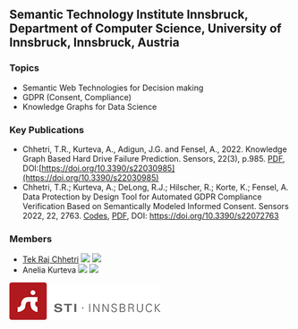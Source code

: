 ## Semantic Technology Institute Innsbruck, Department of Computer Science, University of Innsbruck, Innsbruck, Austria


### Topics
- Semantic Web Technologies for Decision making
- GDPR (Consent, Compliance)
- Knowledge Graphs for Data Science 

### Key Publications
- Chhetri, T.R., Kurteva, A., Adigun, J.G. and Fensel, A., 2022. Knowledge Graph Based Hard Drive Failure Prediction. Sensors, 22(3), p.985. [PDF](https://www.mdpi.com/1424-8220/22/3/985/pdf), DOI:[https://doi.org/10.3390/s22030985](https://doi.org/10.3390/s22030985)
- Chhetri, T.R.; Kurteva, A.; DeLong, R.J.; Hilscher, R.; Korte, K.; Fensel, A. Data Protection by Design Tool for Automated GDPR Compliance Verification Based on Semantically Modeled Informed Consent. Sensors 2022, 22, 2763. [Codes](https://github.com/tekrajchhetri/GDPR_compliance_tool), [PDF](https://www.mdpi.com/1424-8220/22/7/2763/pdf), DOI: https://doi.org/10.3390/s22072763 

### Members
- [Tek Raj Chhetri](http://tekrajchhetri.com) <a href="https://scholar.google.com/citations?user=QfpwmIIAAAAJ&hl=en" target="_blank"><img src="https://i.postimg.cc/mgkyKtVb/google-scholar-square.png" width=10/></a> <a href="https://www.linkedin.com/in/tekrajchhetri/?_l=en_US" target="_blank"><img src="https://i.postimg.cc/3J5wP6BW/317725-linkedin-social-icon.png" width=12/></a>
- Anelia Kurteva <a href="https://scholar.google.com/citations?user=oBtLlYUAAAAJ&hl=en" target="_blank"><img src="https://i.postimg.cc/mgkyKtVb/google-scholar-square.png" width=10/></a> <a href="https://www.linkedin.com/in/aneliakurteva/" target="_blank"><img src="https://i.postimg.cc/3J5wP6BW/317725-linkedin-social-icon.png" width=12/></a>


![](sti_logo.png)

